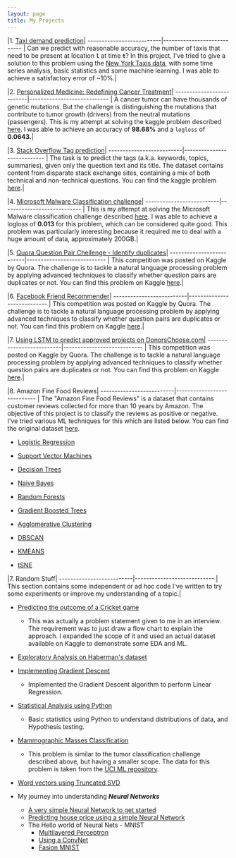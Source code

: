 ```yaml
---
layout: page
title: My Projects
---
```


|1. [Taxi demand prediction](../project_files/case_study_2.html)|
--------------------------|----------------------------
| Can we predict with reasonable accuracy, the number of taxis that need to be present at location **`l`** at time **`t`**? In this project, I've tried to give a solution to this problem using the [New York Taxis data](http://www.nyc.gov/html/tlc/html/about/trip_record_data.shtml), with some time series analysis, basic statistics and some machine learning. I was able to achieve a satisfactory error of ~10%.|

|2. [Personalized Medicine: Redefining Cancer Treatment](../project_files/case_study_1.html)|
--------------------------|----------------------------
| A cancer tumor can have thousands of genetic mutations. But the challenge is distinguishing the mutations that contribute to tumor growth (drivers) from the neutral mutations (passengers). This is my attempt at solving the kaggle problem described [here](https://www.kaggle.com/c/msk-redefining-cancer-treatment/). I was able to achieve an accuracy of **98.68%** and a `logloss` of **0.0643.**|

|3. [Stack Overflow Tag prediction](../project_files/sotp.html)|
--------------------------|----------------------------
| The task is to predict the tags (a.k.a. keywords, topics, summaries), given only the question text and its title. The dataset contains content from disparate stack exchange sites, containing a mix of both technical and non-technical questions. You can find the kaggle problem [here](https://www.kaggle.com/c/facebook-recruiting-iii-keyword-extraction).|

|4. [Microsoft Malware Classification challenge](../project_files/malware_detection.html)|
--------------------------|----------------------------
| This is my attempt at solving the Microsoft Malware classification challenge described [here](https://www.kaggle.com/c/microsoft-malware-prediction). I was able to achieve a logloss of **0.013** for this problem, which can be considered quite good. This problem was particularly interesting because it required me to deal with a huge amount of data, approximately 200GB.|

|5. [Quora Question Pair Chellenge - Identify duplicates](../project_files/quora_question_pair.html)|
--------------------------|----------------------------
| This competition was posted on Kaggle by Quora. The challenge is to tackle a natural language processing problem by applying advanced techniques to classify whether question pairs are duplicates or not. You can find this problem on Kaggle [here](https://www.kaggle.com/c/quora-question-pairs).|

|6. [Facebook Friend Recommender](../project_files/FB_Friend_Recommender.html)|
--------------------------|----------------------------
| This competition was posted on Kaggle by Quora. The challenge is to tackle a natural language processing problem by applying advanced techniques to classify whether question pairs are duplicates or not. You can find this problem on Kaggle [here](https://www.kaggle.com/c/quora-question-pairs).|

|7. [Using LSTM to predict approved projects on DonorsChoose.com](../project_files/donors_choose_LSTM.html)|
--------------------------|----------------------------
| This competition was posted on Kaggle by Quora. The challenge is to tackle a natural language processing problem by applying advanced techniques to classify whether question pairs are duplicates or not. You can find this problem on Kaggle [here](https://www.kaggle.com/c/quora-question-pairs).|

|8. Amazon Fine Food Reviews|
--------------------------|----------------------------
|  The "Amazon Fine Food Reviews" is a dataset that contains customer reviews collected for more than 10 years by Amazon. The objective of this project is to classify the reviews as positive or negative. I've tried various ML techniques for this which are listed below. You can find the original dataset [here](https://www.kaggle.com/snap/amazon-fine-food-review).

* [Logistic Regression](../project_files/afr_lr.html)

* [Support Vector Machines](../project_files/afr_svm.html)

* [Decision Trees](../project_files/afr_dt.html)

* [Naive Bayes](../project_files/nb.html)

* [Random Forests](../project_files/afr_rf.html)

* [Gradient Boosted Trees](../project_files/afr_gbdt.html)

* [Agglomerative Clustering](../project_files/afr_agg.html)

* [DBSCAN](../project_files/afr_dbscan.html)

* [KMEANS](../project_files/afr_kmeans.html)

* [tSNE](../project_files/afr_tsne.html)



|7. Random Stuff|
--------------------------|----------------------------
| This section contains some independent or ad hoc code I've written to try some experiments or improve my understanding of a topic.|

* [Predicting the outcome of a Cricket game](../project_files/Cricket.html)
	- This was actually a problem statement given to me in an interview. The requirement was to just draw a flow chart to explain the approach. I expanded the scope of it and used an actual dataset available on Kaggle to demonstrate some EDA and ML.

* [Exploratory Analysis on Haberman's dataset](../project_files/hb.html)

* [Implementing Gradient Descent](../project_files/gd_1.html)
	- Implemented the Gradient Descent algorithm to perform Linear Regression.

* [Statistical Analysis using Python](../project_files/statistics.html)
	- Basic statistics using Python to understand distributions of data, and Hypothesis testing.

* [Mammographic Masses Classification](../project_files/mammographic_masses_classification.html)
	- This problem is similar to the tumor classification challenge described above, but having a smaller scope. The data for this problem is taken from the [UCI ML repository](http://archive.ics.uci.edu/ml/datasets/mammographic+mass).

* [Word vectors using Truncated SVD](../project_files/random/Word_Vectors_using_Truncated_SVD.html)

* My journey into understanding **_Neural Networks_**
	- [A very simple Neural Network to get started](../project_files/dl/simplest_nn.html)
	- [Predicting house price using a simple Neural Network](../project_files/dl/house_price.html)
	- The Hello world of Neural Nets - MNIST
		- [Multilayered Perceptron](../project_files/dl/mnist.html)
		- [Using a ConvNet](../project_files/dl/mnist_cnn.html)
		- [Fasion MNIST](../project_files/dl/fasion_mnist.html)




